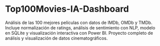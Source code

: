 # Top100Movies-IA-Dashboard
Análisis de las 100 mejores películas con datos de IMDb, OMDb y TMDb. Incluye normalización de ratings, análisis de sentimiento con NLP, modelo en SQLite y visualización interactiva con Power BI. Proyecto completo de análisis y visualización de datos cinematográficos.
